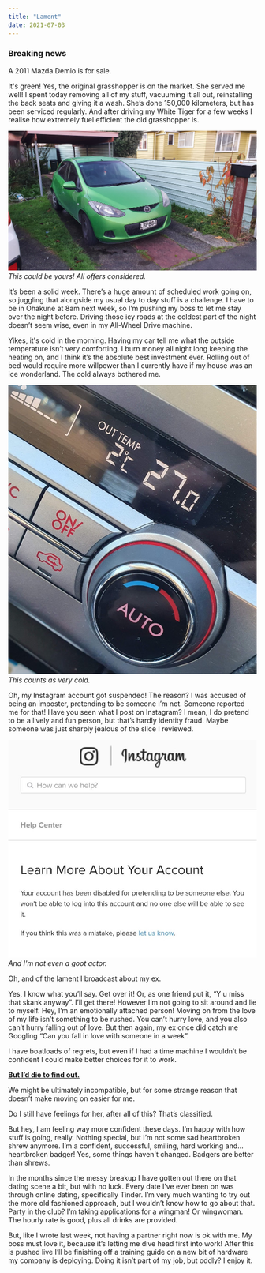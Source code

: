 ```yaml
---
title: "Lament"
date: 2021-07-03
---
```


### Breaking news
A 2011 Mazda Demio is for sale.

It's green! Yes, the original grasshopper is on the market. She served me well! I spent today removing all of my stuff, vacuuming it all out, reinstalling the back seats and giving it a wash. She’s done 150,000 kilometers, but has been serviced regularly. And after driving my White Tiger for a few weeks I realise how extremely fuel efficient the old grasshopper is.

[![Grass.](../../assets/images/blog/grass.jpg)](../../assets/images/blog/grass.jpg)
_This could be yours! All offers considered._

It’s been a solid week. There’s a huge amount of scheduled work going on, so juggling that alongside my usual day to day stuff is a challenge. I have to be in Ohakune at 8am next week, so I’m pushing my boss to let me stay over the night before. Driving those icy roads at the coldest part of the night doesn’t seem wise, even in my All-Wheel Drive machine.

Yikes, it's cold in the morning. Having my car tell me what the outside temperature isn’t very comforting. I burn money all night long keeping the heating on, and I think it’s the absolute best investment ever. Rolling out of bed would require more willpower than I currently have if my house was an ice wonderland. The cold always bothered me.

[![Cold.](../../assets/images/blog/cold.jpg)](../../assets/images/blog/cold.jpg)
_This counts as very cold._

Oh, my Instagram account got suspended! The reason? I was accused of being an imposter, pretending to be someone I’m not. Someone reported me for that! Have you seen what I post on Instagram? I mean, I do pretend to be a lively and fun person, but that’s hardly identity fraud. Maybe someone was just sharply jealous of the slice I reviewed.


[![Cold.](../../assets/images/blog/ban.jpg)](../../assets/images/blog/ban.jpg)
_And I'm not even a goot actor._

Oh, and of the lament I broadcast about my ex.

Yes, I know what you’ll say. Get over it! Or, as one friend put it, “Y u miss that skank anyway”. I’ll get there! However I’m not going to sit around and lie to myself. Hey, I’m an emotionally attached person! Moving on from the love of my life isn’t something to be rushed. You can’t hurry love, and you also can’t hurry falling out of love. But then again, my ex once did catch me Googling “Can you fall in love with someone in a week”.

I have boatloads of regrets, but even if I had a time machine I wouldn’t be confident I could make better choices for it to work.

**[But I’d die to find out.](https://www.youtube.com/watch?v=HQt6jIKNwgU)**

We might be ultimately incompatible, but for some strange reason that doesn’t make moving on easier for me.

Do I still have feelings for her, after all of this? That’s classified.

But hey, I am feeling way more confident these days. I’m happy with how stuff is going, really. Nothing special, but I’m not some sad heartbroken shrew anymore. I’m a confident, successful, smiling, hard working and… heartbroken badger! Yes, some things haven't changed. Badgers are better than shrews.

In the months since the messy breakup I have gotten out there on that dating scene a bit, but with no luck. Every date I’ve ever been on was through online dating, specifically Tinder. I’m very much wanting to try out the more old fashioned approach, but I wouldn’t know how to go about that. Party in the club? I’m taking applications for a wingman! Or wingwoman. The hourly rate is good, plus all drinks are provided.

But, like I wrote last week, not having a partner right now is ok with me. My boss must love it, because it’s letting me dive head first into work! After this is pushed live I’ll be finishing off a training guide on a new bit of hardware my company is deploying. Doing it isn’t part of my job, but oddly? I enjoy it.
